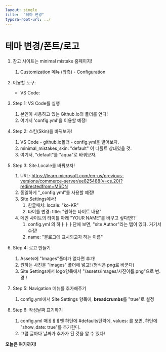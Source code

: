 ```yaml
---
layout: single
title:  "테마 변경"
typora-root-url: ../
---
```


# 테마 변경/폰트/로고



1. 참고 사이트는 minimal mistake 홈페이지!
   1. Customization 메뉴 (좌측) - Configuration

2. 이용할 도구:
   * VS Code: 
3. Step 1: VS Code를 실행
   1. 본인이 사용하고 있는 Github.io의 폴더를 연다!
   2. 여기서 'config.yml'을 이용할 예정!
4. Step 2: 스킨(Skin)을 바꿔보자!
   1. VS Code - github.io폴더 - config.yml을 열어보자.
   2. minimal_mistakes_skin: "default" 이 디폴트 상태였을 것.
   3. 여기서, "default"를 "aqua"로 바꿔보자. 
5. Step 3: Site.Locale를 바꿔보자! 
   1. URL: https://learn.microsoft.com/en-us/previous-versions/commerce-server/ee825488(v=cs.20)?redirectedfrom=MSDN
   2. 동일하게 "_config.yml"를 사용할 예정!
   3. Site Settings에서!
      1. 한글패치: locale:  "ko-KR"
      2. 타이틀 변경: title: "원하는 타이트 내용"
   4. 메인 사이트의 타이틀 아래 "YOUR NAME"를 바꾸고 싶다면!?
      1. config.yml 의 하ㅏㅏㅏ단에 보면, "site Author"라는 탭이 있다. 거기서 수정!
      2. name: "블로그에 표시되고자 하는 이름"
6. Step 4: 로고 만들기
   1. Assets에 "Images"폴더가 없다면 추가!
   2. 원하는 사진을 "Images" 폴더에 넣고! (형식은 png로 바꾼다)
   3. Site Settings에서 logo항목에서 "/assets/images/사진이름.png"으로 변.경.!
7. Step 5: Navigation 메뉴를 추가해주기
   1. config.yml에서 Site Settings 항목에, **breadcrumbs**를 "true"로 설정

8. Step 6: 작성날짜 표기하기
   1. config.yml 매ㅐㅐㅐ앤 하단에 #defaults단락에, values: 를 보면, 하단에 "show_date: true"를 추가한다. 
   2. 그럼 글마다 날짜가 추가가 된 것을 알 수 있다! 

**오늘은 여기까지!** 

